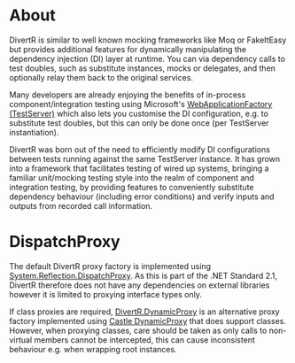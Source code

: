 ﻿# About

DivertR is similar to well known mocking frameworks like Moq or FakeItEasy but provides additional features for dynamically manipulating the dependency injection (DI) layer at runtime.
You can via dependency calls to test doubles, such as substitute instances, mocks or delegates, and then optionally relay them back to the original services.

Many developers are already enjoying the benefits of in-process component/integration testing using Microsoft's [WebApplicationFactory (TestServer)](https://docs.microsoft.com/en-us/aspnet/core/test/integration-tests)
which also lets you customise the DI configuration, e.g. to substitute test doubles, but this can only be done once (per TestServer instantiation).

DivertR was born out of the need to efficiently modify DI configurations between tests running against the same TestServer instance.
It has grown into a framework that facilitates testing of wired up systems, bringing a familiar unit/mocking testing style into the realm of component and integration testing,
by providing features to conveniently substitute dependency behaviour (including error conditions) and verify inputs and outputs from recorded call information.

# DispatchProxy

The default DivertR proxy factory is implemented using [System.Reflection.DispatchProxy](https://learn.microsoft.com/en-us/dotnet/api/system.reflection.dispatchproxy). As this is part of the .NET Standard 2.1, DivertR therefore does not have any dependencies on external libraries however it is limited to proxying interface types only.

If class proxies are required, [DivertR.DynamicProxy](../src/DivertR.DynamicProxy/README.md) is an alternative proxy factory implemented using [Castle DynamicProxy](http://www.castleproject.org/projects/dynamicproxy/) that does support classes.
However, when proxying classes, care should be taken as only calls to non-virtual members cannot be intercepted, this can cause inconsistent behaviour e.g. when wrapping root instances.
